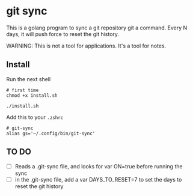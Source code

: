 # git sync

This is a golang program to sync a git repository git a command.
Every N days, it will push force to reset the git history.

WARNING: This is not a tool for applications. It's a tool for notes.

## Install
Run the next shell
```
# first time
chmod +x install.sh

./install.sh
```

Add this to your `.zshrc`
```
# git-sync
alias gs='~/.config/bin/git-sync'
```

## TO DO
- [ ] Reads a .git-sync file, and looks for var ON=true before running the sync
- [ ] in the .git-sync file, add a var DAYS_TO_RESET=7 to set the days to reset the git history
